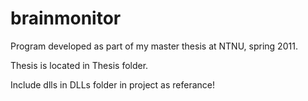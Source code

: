 # brainmonitor
Program developed as part of my master thesis at NTNU, spring 2011.

Thesis is located in Thesis folder.

Include dlls in DLLs folder in project as referance!
